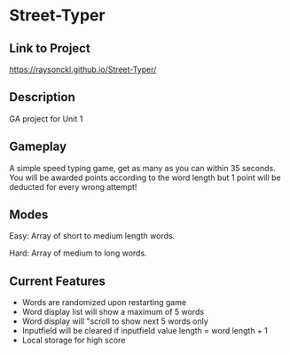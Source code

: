 # Street-Typer
## Link to Project
https://raysonckl.github.io/Street-Typer/
## Description
GA project for Unit 1

## Gameplay
A simple speed typing game, get as many as you can within 35 seconds. You will be awarded points according to the word length but 1 point will be deducted for every wrong attempt!

## Modes
Easy: Array of short to medium length words.

Hard: Array of medium to long words.

## Current Features
- Words are randomized upon restarting game
- Word display list will show a maximum of 5 words
- Word display will "scroll to show next 5 words only
- Inputfield will be cleared if inputfield value length = word length + 1
- Local storage for high score

